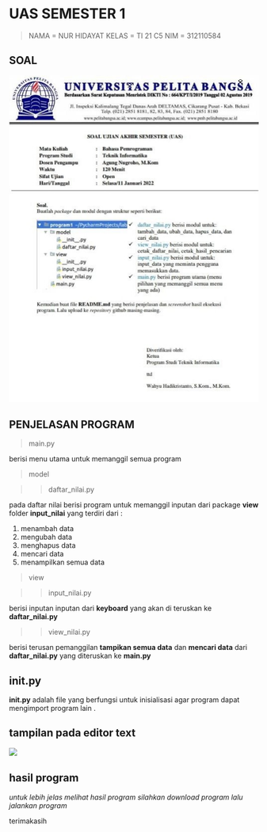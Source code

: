 # **UAS SEMESTER 1**
> NAMA  = NUR HIDAYAT
> KELAS = TI 21 C5
> NIM   = 312110584

## SOAL

![](img/soal.JPG)

## PENJELASAN PROGRAM
> main.py

berisi menu utama untuk memanggil semua program 

> model

>> daftar_nilai.py

pada daftar nilai berisi program untuk memanggil inputan dari package **view** folder **input_nilai**
yang terdiri dari :

1. menambah data
2. mengubah data
3. menghapus data
4. mencari data
5. menampilkan semua data

> view

>> input_nilai.py

berisi inputan inputan dari **keyboard** yang akan di teruskan ke **daftar_nilai.py** 

>> view_nilai.py

berisi terusan pemanggilan **tampikan semua data** dan **mencari data** dari **daftar_nilai.py** yang diteruskan ke **main.py**

## __init__.py
**__init__.py** adalah file yang berfungsi untuk inisialisasi agar program dapat mengimport program lain .

## tampilan pada editor text

![](img/vscode.PNG)

## hasil program

*untuk lebih jelas melihat hasil program silahkan download program lalu jalankan program*

terimakasih
